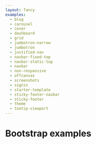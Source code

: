```yaml
---
layout: fancy
examples:
  - blog
  - carousel
  - cover
  - dashboard
  - grid
  - jumbotron-narrow
  - jumbotron
  - justified-nav
  - navbar-fixed-top
  - navbar-static-top
  - navbar
  - non-responsive
  - offcanvas
  - screenshots
  - signin
  - starter-template
  - sticky-footer-navbar
  - sticky-footer
  - theme
  - tootip-viewport
---
```

<div class="container">
<h1>Bootstrap examples</h1>
</div>
<script>
examples = {{ page.examples | jsonify }};
d3.select('div.container')
  .selectAll('h2')
  .data(examples)
  .enter()
  .append('h2')
  .append('a')
  .attr('href', function (d) { 
    return 'https://getbootstrap.com/examples/' + d; 
  })
  .html(function (d) { return d;});
</script>
